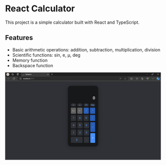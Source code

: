 # React Calculator

This project is a simple calculator built with React and TypeScript.

## Features

- Basic arithmetic operations: addition, subtraction, multiplication, division
- Scientific functions: sin, e, μ, deg
- Memory function
- Backspace function

![Example Image](./src/assets/Ex.png)
